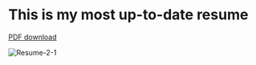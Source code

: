 # This is my most up-to-date resume



[PDF download](https://github.com/colbySullivan/resume/files/15326442/Resume-2.pdf)


![Resume-2-1](https://github.com/colbySullivan/resume/assets/88957296/d2780fe6-a192-4ec7-a4d5-319a424906bd)
